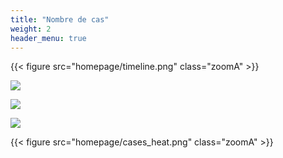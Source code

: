 ```yaml
---
title: "Nombre de cas"
weight: 2
header_menu: true
---
```


{{< figure src="homepage/timeline.png" class="zoomA" >}}

![](homepage/cases_line.png)

![](homepage/cases7_line.png)

![](homepage/case_death.png)

{{< figure src="homepage/cases_heat.png" class="zoomA" >}}
